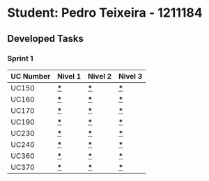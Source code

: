 # Student: Pedro Teixeira - 1211184

## Developed Tasks

### Sprint 1

| UC Number | Nivel 1 | Nivel 2 | Nivel 3 |
|-----------|---------------|---------|-------|
| UC150       | **[*](..\diagramas\nivel1\UC150.md)** | **[*](..\diagramas\nivel2\UC150.md)** | **[*](..\diagramas\nivel3\UC150.md)** |
| UC160       | **[*](..\diagramas\nivel1\UC160.md)** | **[*](..\diagramas\nivel2\UC160.md)** | **[*](..\diagramas\nivel3\UC160.md)** |
| UC170       | **[*](..\diagramas\nivel1\UC170.md)** | **[*](..\diagramas\nivel2\UC170.md)** | **[*](..\diagramas\nivel3\UC170.md)** |
| UC190       | **[*](..\diagramas\nivel1\UC190.md)** | **[*](..\diagramas\nivel2\UC190.md)** | **[*](..\diagramas\nivel3\UC190.md)** |
| UC230       | **[*](..\diagramas\nivel1\UC230.md)** | **[*](..\diagramas\nivel2\UC230.md)** | **[*](..\diagramas\nivel3\UC230.md)** |
| UC240       | **[*](..\diagramas\nivel1\UC240.md)** | **[*](..\diagramas\nivel2\UC240.md)** | **[*](..\diagramas\nivel3\UC240.md)** |
| UC360       | **[*](..\diagramas\nivel1\UC350.md)** | **[*](..\diagramas\nivel2\UC350.md)** | **[*](..\diagramas\nivel3\UC350.md)** |
| UC370       | **[*](..\diagramas\nivel1\UC370.md)** | **[*](..\diagramas\nivel2\UC370.md)** | **[*](..\diagramas\nivel3\UC370.md)** |

